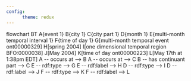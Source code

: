 ```yaml
---
config:
      theme: redux
---
```

flowchart BT
A{event 1}
B{city 1}
C{city part 1}
D{month 1}
E{multi-month temporal interval 1}
F{time of day 1}
G[multi-month temporal event ont00000329]
H[spring 2004]
I[one dimensional temporal region BFO:0000038]
J[May 2004]
K[time of day ont00000223]
L[May 17th at 1:38pm EDT]
A -- occurs at --> B
A -- occurs at --> C
B -- has continuant part --> C
E -- rdf:type --> G
E -- rdf:label --> H
D -- rdf:type --> I
D -- rdf:label --> J
F -- rdf:type --> K
F -- rdf:label --> L